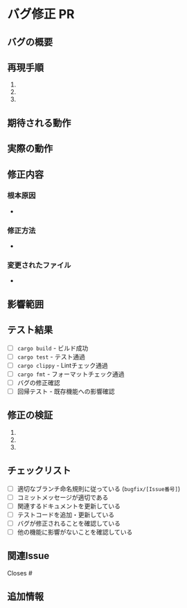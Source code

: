 # バグ修正 PR

## バグの概要

<!-- 修正したバグの概要を記述してください -->

## 再現手順

<!-- バグの再現手順を記述してください -->

1. 
2. 
3. 

## 期待される動作

<!-- 本来あるべき動作を記述してください -->

## 実際の動作

<!-- バグが発生した際の実際の動作を記述してください -->

## 修正内容

<!-- 実施した修正内容を記述してください -->

### 根本原因
- 

### 修正方法
- 

### 変更されたファイル
- 

## 影響範囲

<!-- この修正が影響する範囲を記述してください -->

## テスト結果

<!-- 実施したテスト内容と結果 -->
- [ ] `cargo build` - ビルド成功
- [ ] `cargo test` - テスト通過
- [ ] `cargo clippy` - Lintチェック通過
- [ ] `cargo fmt` - フォーマットチェック通過
- [ ] バグの修正確認
- [ ] 回帰テスト - 既存機能への影響確認

## 修正の検証

<!-- バグが修正されたことを確認するための手順 -->

1. 
2. 
3. 

## チェックリスト

- [ ] 適切なブランチ命名規則に従っている (`bugfix/[Issue番号]`)
- [ ] コミットメッセージが適切である
- [ ] 関連するドキュメントを更新している
- [ ] テストコードを追加・更新している
- [ ] バグが修正されることを確認している
- [ ] 他の機能に影響がないことを確認している

## 関連Issue

<!-- 関連するIssueがあれば記載 -->
Closes #<!-- Issue番号 -->

## 追加情報

<!-- 参考資料、注意事項、今後の予定など -->